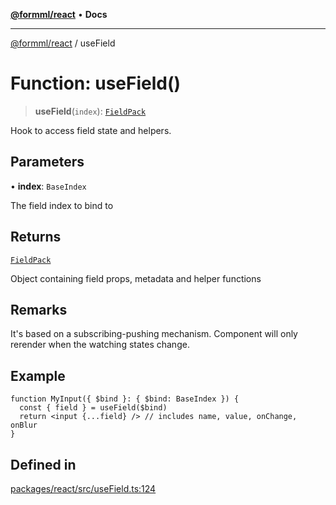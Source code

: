 [**@formml/react**](../README.md) • **Docs**

---

[@formml/react](../globals.md) / useField

# Function: useField()

> **useField**(`index`): [`FieldPack`](../interfaces/FieldPack.md)

Hook to access field state and helpers.

## Parameters

• **index**: `BaseIndex`

The field index to bind to

## Returns

[`FieldPack`](../interfaces/FieldPack.md)

Object containing field props, metadata and helper functions

## Remarks

It's based on a subscribing-pushing mechanism. Component will only rerender when the watching states change.

## Example

```tsx
function MyInput({ $bind }: { $bind: BaseIndex }) {
  const { field } = useField($bind)
  return <input {...field} /> // includes name, value, onChange, onBlur
}
```

## Defined in

[packages/react/src/useField.ts:124](https://github.com/formml/formml/blob/527c6e93502cf5114979de3946b0cc8cf0790b3f/packages/react/src/useField.ts#L124)
